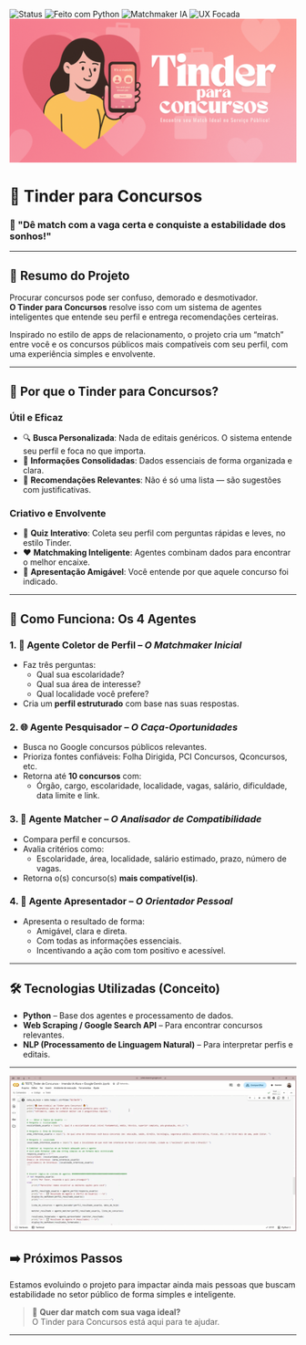 ![Status](https://img.shields.io/badge/status-em%20desenvolvimento-blueviolet)
![Feito com Python](https://img.shields.io/badge/feito%20com-Python-3776AB?logo=python&logoColor=white)
![Matchmaker IA](https://img.shields.io/badge/matchmaker-IA%20inteligente-ff69b4)
![UX Focada](https://img.shields.io/badge/experi%C3%AAncia-fluida%20e%20descomplicada-success)
![Banner](./arquivos/banner_Agente_IA_Tinder_para_concursos.png)

# 💖 Tinder para Concursos  
### 🎯 "Dê match com a vaga certa e conquiste a estabilidade dos sonhos!"

---

## 🚀 Resumo do Projeto

Procurar concursos pode ser confuso, demorado e desmotivador.  
**O Tinder para Concursos** resolve isso com um sistema de agentes inteligentes que entende seu perfil e entrega recomendações certeiras.

Inspirado no estilo de apps de relacionamento, o projeto cria um “match” entre você e os concursos públicos mais compatíveis com seu perfil, com uma experiência simples e envolvente.

---

## 🌟 Por que o Tinder para Concursos?

### Útil e Eficaz
- 🔍 **Busca Personalizada**: Nada de editais genéricos. O sistema entende seu perfil e foca no que importa.
- 🧾 **Informações Consolidadas**: Dados essenciais de forma organizada e clara.
- 🎯 **Recomendações Relevantes**: Não é só uma lista — são sugestões com justificativas.

### Criativo e Envolvente
- 💬 **Quiz Interativo**: Coleta seu perfil com perguntas rápidas e leves, no estilo Tinder.
- ❤️ **Matchmaking Inteligente**: Agentes combinam dados para encontrar o melhor encaixe.
- 🤝 **Apresentação Amigável**: Você entende por que aquele concurso foi indicado.

---

## 🧠 Como Funciona: Os 4 Agentes

### 1. 🧍 Agente Coletor de Perfil – *O Matchmaker Inicial*
- Faz três perguntas:
  - Qual sua escolaridade?
  - Qual sua área de interesse?
  - Qual localidade você prefere?
- Cria um **perfil estruturado** com base nas suas respostas.

### 2. 🌐 Agente Pesquisador – *O Caça-Oportunidades*
- Busca no Google concursos públicos relevantes.
- Prioriza fontes confiáveis: Folha Dirigida, PCI Concursos, Qconcursos, etc.
- Retorna até **10 concursos** com:
  - Órgão, cargo, escolaridade, localidade, vagas, salário, dificuldade, data limite e link.

### 3. 🤖 Agente Matcher – *O Analisador de Compatibilidade*
- Compara perfil e concursos.
- Avalia critérios como:
  - Escolaridade, área, localidade, salário estimado, prazo, número de vagas.
- Retorna o(s) concurso(s) **mais compatível(is)**.

### 4. 📣 Agente Apresentador – *O Orientador Pessoal*
- Apresenta o resultado de forma:
  - Amigável, clara e direta.
  - Com todas as informações essenciais.
  - Incentivando a ação com tom positivo e acessível.

---

## 🛠️ Tecnologias Utilizadas (Conceito)

- **Python** – Base dos agentes e processamento de dados.
- **Web Scraping / Google Search API** – Para encontrar concursos relevantes.
- **NLP (Processamento de Linguagem Natural)** – Para interpretar perfis e editais.

---
<p align="center">
  <img src="./arquivos/TESTE_2_AGENTEIA .gif" alt="Demonstração do funcionamento" width="600"/>
</p>


## ➡️ Próximos Passos

Estamos evoluindo o projeto para impactar ainda mais pessoas que buscam estabilidade no setor público de forma simples e inteligente.

> 💌 **Quer dar match com sua vaga ideal?**  
> O Tinder para Concursos está aqui para te ajudar.

---
